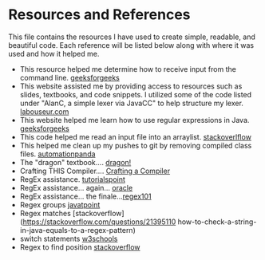 # Resources and References
This file contains the resources I have used to create simple, readable, and beautiful code. 
Each reference will be listed below along with where it was used and how it helped me.

- This resource helped me determine how to receive input from the command line. [geeksforgeeks](https://www.geeksforgeeks.org/command-line-arguments-in-java/)
- This website assisted me by providing access to resources such as slides, textbooks, and code snippets. I utilized some of the code listed under "AlanC, a simple lexer via JavaCC" to help structure my lexer. [labouseur.com](https://www.labouseur.com/courses/compilers/)
- This website helped me learn how to use regular expressions in Java. [geeksforgeeks](https://www.w3schools.com/java/java_regex.asp)
- This code helped me read an input file into an arraylist. [stackoverlflow](https://stackoverflow.com/questions/5343689/java-reading-a-file-into-an-arraylist)
- This helped me clean up my pushes to git by removing compiled class files. [automationpanda](https://automationpanda.com/2018/09/19/ignoring-files-with-git/#:~:text=Use%20the%20asterisk%20(%E2%80%9C*%E2%80%9D,class%E2%80%9D%20extension.))
- The "dragon" textbook.... [dragon!](https://www.amazon.com/Compilers-Principles-Techniques-Tools-Edition/dp/0321486811)
- Crafting THIS Compiler.... [Crafting a Compiler](https://www.amazon.com/Crafting-Compiler-Charles-N-Fischer/dp/0136067050)
- RegEx assistance. [tutorialspoint](https://www.tutorialspoint.com/java/java_regular_expressions.htm)
- RegEx assistance... again... [oracle](https://docs.oracle.com/javase/7/docs/api/java/util/regex/Pattern.html)
- RegEx assistance... the finale...[regex101](https://regex101.com/)
- Regex groups [javatpoint](https://www.javatpoint.com/post/java-matcher-group-method)
- Regex matches [stackoverflow](https://stackoverflow.com/questions/21395110 how-to-check-a-string-in-java-equals-to-a-regex-pattern)
- switch statements [w3schools](https://www.w3schools.com/java/java_switch.asp)
- Regex to find position [stackoverflow](https://stackoverflow.com/questions/8938498/get-the-index-of-a-pattern-in-a-string-using-regex)
